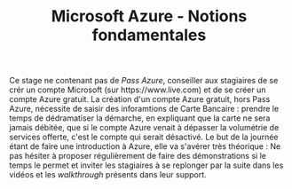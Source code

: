 ﻿---
ref: msaz900
title: Microsoft Azure - Notions fondamentales
Azure: true
---
<div id="conseils">
  Ce stage ne contenant pas de <i>Pass Azure</i>, conseiller aux stagiaires de se crér un compte Microsoft (sur https://www.live.com) et de se créer un compte Azure gratuit.
  La création d'un compte Azure gratuit, hors Pass Azure, nécessite de saisir des inforamtions de Carte Bancaire : prendre le temps de dédramatiser la démarche, en expliquant que la carte ne sera jamais débitée, que si le compte Azure venait à dépasser la volumétrie de services offerte, c'est le compte qui serait désactivé.
  Le but de la journée étant de faire une introduction à Azure, elle va s'avérer très théorique : Ne pas hésiter à proposer régulièrement de faire des démonstrations si le temps le permet et inviter les stagiaires à se replonger par la suite dans les vidéos et les <i>walkthrough</i> présents dans leur support.
</div>